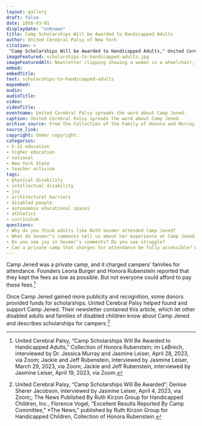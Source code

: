 ```yaml
--- 
layout: gallery
draft: false
date: 1958-03-01
displaydate: "unknown"
title: Camp Scholarships Will be Awarded to Handicapped Adults
author: United Cerebral Palsy of New York
citation: >
 "Camp Scholarships Will be Awarded to Handicapped Adults," United Cerebral Palsy of New York, in New York City Civil Rights History Project, Accessed: [Month Day, Year], https://nyccivilrightshistory.org/gallery/scholarships-to-handicapped-adults.
imageFeatured: scholarships-to-handicapped-adults.jpg
imageFeaturedAlt: Newsletter clipping showing a woman in a wheelchair, turned sideways and smiling for the camera
embed: 
embedTitle: 
text: scholarships-to-handicapped-adults
mapembed: 
audio: 
audioTitle: 
video: 
videoTitle: 
eventname: United Cerebral Palsy spreads the word about Camp Jened.
caption: United Cerebral Palsy spreads the word about Camp Jened.
archive_source: From the Collection of the Family of Honora and Murray Rubenstein.
source_link: 
copyright: Under copyright.
categories:	
- k-12 education
- higher education
- national
- New York State
- teacher activism
tags:
- physical disability
- intellectual disability
- joy
- architectural barriers
- disabled people
- autonomous educational spaces
- athletics
- curriculum
questions: 
- Why do you think adults like Ruth Sesmer attended Camp Jened? 
- What do Sesmer’s comments tell us about her experience at Camp Jened and what it meant to her? 
- Do you see joy in Sesmer’s comments? Do you see struggle?
- Can a private camp that charges for attendance be fully accessible? What factors might affect a family’s or camper’s ability to afford Camp Jened?
--- 
```


Camp Jened was a private camp, and it charged campers’ families for attendance. Founders Leona Burger and Honora Rubenstein reported that they kept the fees as low as possible. But not everyone could afford to pay these fees.[^1]

Once Camp Jened gained more publicity and recognition, some donors provided funds for scholarships. United Cerebral Palsy helped found and support Camp Jened. Their newsletter contained this article, which let other disabled adults and families of disabled children know about Camp Jened and describes scholarships for campers.[^2]

[^1]: United Cerebral Palsy, “Camp Scholarships Will Be Awarded to Handicapped Adults,” Collection of Honora Rubenstein; im LeBrech, interviewed by Dr. Jessica Murray and Jasmine Leiser, April 28, 2023, via Zoom; Jackie and Jeff Rubenstein, interviewed by Jasmine Leiser, March 29, 2023, via Zoom; Jackie and Jeff Rubenstein, interviewed by Jasmine Leiser, April 19, 2023, via Zoom.

[^2]: United Cerebral Palsy, “Camp Scholarships Will Be Awarded”; Denise Sherer Jacobson, interviewed by Jasmine Leiser, April 4, 2023, via Zoom;; The News Published By Ruth Kirzon Group for Handicapped Children, Inc., Florence Vogel, “Excellent Results Reported By Camp Committee,” *The News,” published by Ruth Kirzon Group for Handicapped Children, Collection of Honora Rubenstein.
